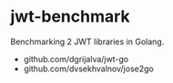 # jwt-benchmark

Benchmarking 2 JWT libraries in Golang.

* github.com/dgrijalva/jwt-go
* github.com/dvsekhvalnov/jose2go
